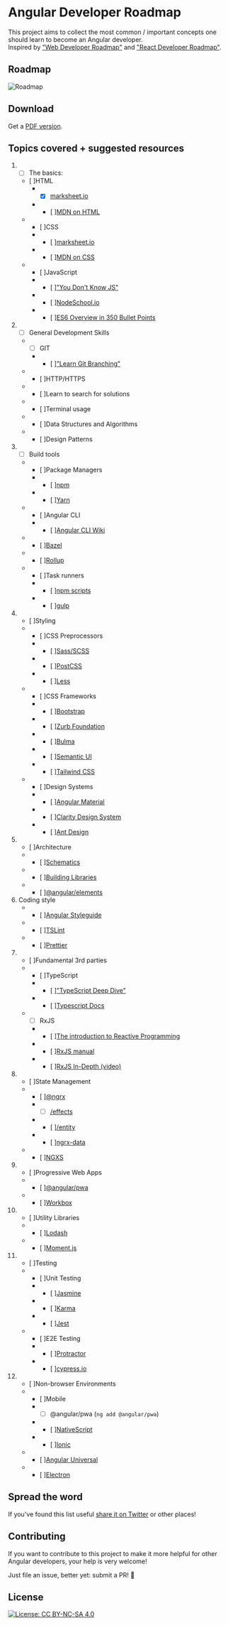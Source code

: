 # Angular Developer Roadmap

This project aims to collect the most common / important concepts one should learn to become an Angular developer.
<br>
Inspired by ["Web Developer Roadmap"](https://github.com/kamranahmedse/developer-roadmap) and ["React Developer Roadmap"](https://github.com/adam-golab/react-developer-roadmap).

## Roadmap

![Roadmap](./angular-dev-roadmap.png)

## Download

Get a [PDF version](./angular-dev-roadmap.pdf).

## Topics covered + suggested resources

1. - [ ] The basics:
    - [ ]HTML
      - - [x] [marksheet.io](https://marksheet.io/)
      - - [ ][MDN on HTML](https://developer.mozilla.org/en-US/docs/Web/HTML)
    - - [ ]CSS
      - - [ ][marksheet.io](https://marksheet.io/)
      - - [ ][MDN on CSS](https://developer.mozilla.org/en-US/docs/Web/CSS)
    - - [ ]JavaScript
      - - [ ]["You Don't Know JS"](https://github.com/getify/You-Dont-Know-JS)
      - - [ ][NodeSchool.io](https://nodeschool.io/)
      - - [ ][ES6 Overview in 350 Bullet Points](https://ponyfoo.com/articles/es6)
1. - [ ] General Development Skills
    - - [ ] GIT
      - - [ ]["Learn Git Branching"](https://learngitbranching.js.org/)
    - - [ ]HTTP/HTTPS
    - - [ ]Learn to search for solutions
    - - [ ]Terminal usage
    - - [ ]Data Structures and Algorithms
    - - [ ]Design Patterns
1. - [ ] Build tools
    - - [ ]Package Managers
      - - [ ][npm](https://www.npmjs.com/)
      - - [ ][Yarn](https://yarnpkg.com/lang/en/)
    - - [ ]Angular CLI
      - - [ ][Angular CLI Wiki](https://github.com/angular/angular-cli/wiki)
    - - [ ][Bazel](https://bazel.build/)
    - - [ ][Rollup](https://rollupjs.org/guide/en)
    - - [ ]Task runners
      - - [ ][npm scripts](https://medium.freecodecamp.org/introduction-to-npm-scripts-1dbb2ae01633)
      - - [ ][gulp](https://gulpjs.com/)
1.  - [ ]Styling
    - - [ ]CSS Preprocessors
      - - [ ][Sass/SCSS](https://sass-lang.com/guide)
      - - [ ][PostCSS](https://postcss.org/)
      - - [ ][Less](http://lesscss.org/)
    - - [ ]CSS Frameworks
      - - [ ][Bootstrap](https://getbootstrap.com/)
      - - [ ][Zurb Foundation](https://foundation.zurb.com/)
      - - [ ][Bulma](https://bulma.io/)
      - - [ ][Semantic UI](https://semantic-ui.com/)
      - - [ ][Tailwind CSS](https://tailwindcss.com/)
    - - [ ]Design Systems
      - - [ ][Angular Material](https://material.angular.io/)
      - - [ ][Clarity Design System](https://vmware.github.io/clarity/)
      - - [ ][Ant Design](https://ng.ant.design/docs/introduce/en)
1.  - [ ]Architecture
    - - [ ][Schematics](https://www.npmjs.com/package/@angular-devkit/schematics)
    - - [ ][Building Libraries](https://medium.com/@tomsu/how-to-build-a-library-for-angular-apps-4f9b38b0ed11)
    - - [ ][@angular/elements](https://angular.io/guide/elements)
1.  Coding style
    - - [ ][Angular Styleguide](https://angular.io/guide/styleguide)
    - - [ ][TSLint](https://palantir.github.io/tslint/)
    - - [ ][Prettier](https://prettier.io/)
1.  - [ ]Fundamental 3rd parties
    - - [ ]TypeScript
      - - [ ]["TypeScript Deep Dive"](https://github.com/basarat/typescript-book)
      - - [ ][Typescript Docs](https://www.typescriptlang.org/docs/)
    - - [ ] RxJS
      - - [ ][The introduction to Reactive Programming](https://gist.github.com/staltz/868e7e9bc2a7b8c1f754)
      - - [ ][RxJS manual](http://reactivex.io/rxjs/manual/overview.html#introduction)
      - - [ ][RxJS In-Depth (video)](https://www.youtube.com/watch?v=KOOT7BArVHQ)
1.  - [ ]State Management
    - - [ ][@ngrx](https://github.com/ngrx/platform/blob/master/docs/store/README.md)
      - - [ ] [/effects](https://github.com/ngrx/platform/blob/master/docs/effects/README.md)
      - - [ ][/entity](https://github.com/ngrx/platform/tree/master/docs/entity/README.md)
      - - [ ][ngrx-data](https://github.com/johnpapa/angular-ngrx-data)
    - - [ ][NGXS](https://ngxs.gitbook.io/ngxs/)
1.  - [ ]Progressive Web Apps
    - - [ ][@angular/pwa](https://angular.io/guide/service-worker-getting-started)
    - - [ ][Workbox](https://developers.google.com/web/tools/workbox/)
1.  - [ ]Utility Libraries
    - - [ ][Lodash](https://lodash.com/)
    - - [ ][Moment.js](https://momentjs.com/)
1.  - [ ]Testing
    - - [ ]Unit Testing
      - - [ ][Jasmine](https://jasmine.github.io/)
      - - [ ][Karma](http://karma-runner.github.io/2.0/index.html)
      - - [ ][Jest](http://jestjs.io/)
    - - [ ]E2E Testing
      - - [ ][Protractor](https://www.protractortest.org/#/)
      - - [ ][cypress.io](https://www.cypress.io/)
1.  - [ ]Non-browser Environments
    - - [ ]Mobile
      - - [ ] @angular/pwa (`ng add @angular/pwa`)
      - - [ ][NativeScript](https://www.nativescript.org/)
      - - [ ][Ionic](https://ionicframework.com/)
    - - [ ][Angular Universal](https://universal.angular.io/)
    - - [ ][Electron](https://electronjs.org/)

## Spread the word

If you've found this list useful [share it on Twitter](https://twitter.com/intent/tweet?url=https://github.com/sulco/angular-developer-roadmap) or other places!

## Contributing

If you want to contribute to this project to make it more helpful for other Angular developers, your help is very welcome!

Just file an issue, better yet: submit a PR! 🙂

## License

[![License: CC BY-NC-SA 4.0](https://img.shields.io/badge/License-CC%20BY--NC--SA%204.0-lightgrey.svg)](https://creativecommons.org/licenses/by-nc-sa/4.0/)
